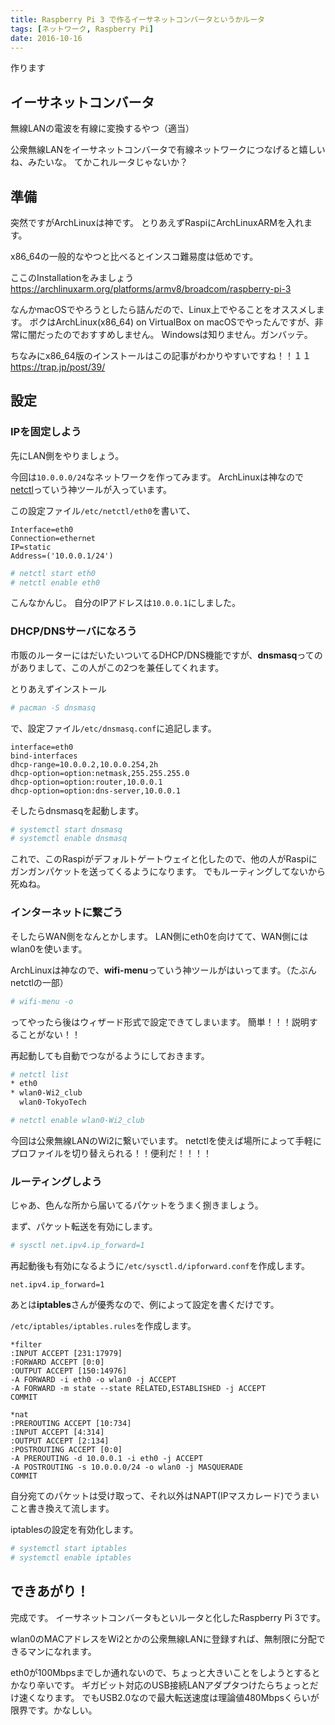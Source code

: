 ```yaml
---
title: Raspberry Pi 3 で作るイーサネットコンバータというかルータ
tags: [ネットワーク, Raspberry Pi]
date: 2016-10-16
---
```


作ります

<!--more-->

## イーサネットコンバータ

無線LANの電波を有線に変換するやつ（適当）

公衆無線LANをイーサネットコンバータで有線ネットワークにつなげると嬉しいね、みたいな。
てかこれルータじゃないか？

## 準備

突然ですがArchLinuxは神です。
とりあえずRaspiにArchLinuxARMを入れます。

x86_64の一般的なやつと比べるとインスコ難易度は低めです。

ここのInstallationをみましょう
https://archlinuxarm.org/platforms/armv8/broadcom/raspberry-pi-3

なんかmacOSでやろうとしたら詰んだので、Linux上でやることをオススメします。
ボクはArchLinux(x86_64) on VirtualBox on macOSでやったんですが、非常に闇だったのでおすすめしません。
Windowsは知りません。ガンバッテ。

ちなみにx86_64版のインストールはこの記事がわかりやすいですね！！１１
https://trap.jp/post/39/

## 設定

### IPを固定しよう

先にLAN側をやりましょう。

今回は`10.0.0.0/24`なネットワークを作ってみます。
ArchLinuxは神なので[netctl](https://wiki.archlinuxjp.org/index.php/Netctl)っていう神ツールが入っています。

この設定ファイル`/etc/netctl/eth0`を書いて、
```
Interface=eth0
Connection=ethernet
IP=static
Address=('10.0.0.1/24')
```

```sh
# netctl start eth0
# netctl enable eth0
```

こんなかんじ。
自分のIPアドレスは`10.0.0.1`にしました。

### DHCP/DNSサーバになろう

市販のルーターにはだいたいついてるDHCP/DNS機能ですが、**dnsmasq**ってのがありまして、この人がこの2つを兼任してくれます。

とりあえずインストール
```sh
# pacman -S dnsmasq
```

で、設定ファイル`/etc/dnsmasq.conf`に追記します。
```
interface=eth0
bind-interfaces
dhcp-range=10.0.0.2,10.0.0.254,2h
dhcp-option=option:netmask,255.255.255.0
dhcp-option=option:router,10.0.0.1
dhcp-option=option:dns-server,10.0.0.1
```

そしたらdnsmasqを起動します。
```sh
# systemctl start dnsmasq
# systemctl enable dnsmasq
```

これで、このRaspiがデフォルトゲートウェイと化したので、他の人がRaspiにガンガンパケットを送ってくるようになります。
でもルーティングしてないから死ぬね。


### インターネットに繋ごう

そしたらWAN側をなんとかします。
LAN側にeth0を向けてて、WAN側にはwlan0を使います。

ArchLinuxは神なので、**wifi-menu**っていう神ツールがはいってます。（たぶんnetctlの一部）

```sh
# wifi-menu -o
```

ってやったら後はウィザード形式で設定できてしまいます。
簡単！！！説明することがない！！

再起動しても自動でつながるようにしておきます。
```sh
# netctl list
* eth0
* wlan0-Wi2_club
  wlan0-TokyoTech

# netctl enable wlan0-Wi2_club
```

今回は公衆無線LANのWi2に繋いでいます。
netctlを使えば場所によって手軽にプロファイルを切り替えられる！！便利だ！！！！

### ルーティングしよう

じゃあ、色んな所から届いてるパケットをうまく捌きましょう。

まず、パケット転送を有効にします。
```sh
# sysctl net.ipv4.ip_forward=1
```

再起動後も有効になるように`/etc/sysctl.d/ipforward.conf`を作成します。
```
net.ipv4.ip_forward=1
```

あとは**iptables**さんが優秀なので、例によって設定を書くだけです。

`/etc/iptables/iptables.rules`を作成します。
```
*filter
:INPUT ACCEPT [231:17979]
:FORWARD ACCEPT [0:0]
:OUTPUT ACCEPT [150:14976]
-A FORWARD -i eth0 -o wlan0 -j ACCEPT
-A FORWARD -m state --state RELATED,ESTABLISHED -j ACCEPT
COMMIT

*nat
:PREROUTING ACCEPT [10:734]
:INPUT ACCEPT [4:314]
:OUTPUT ACCEPT [2:134]
:POSTROUTING ACCEPT [0:0]
-A PREROUTING -d 10.0.0.1 -i eth0 -j ACCEPT
-A POSTROUTING -s 10.0.0.0/24 -o wlan0 -j MASQUERADE
COMMIT
```

自分宛てのパケットは受け取って、それ以外はNAPT(IPマスカレード)でうまいこと書き換えて流します。

iptablesの設定を有効化します。
```sh
# systemctl start iptables
# systemctl enable iptables
```

## できあがり！

完成です。
イーサネットコンバータもといルータと化したRaspberry Pi 3です。

wlan0のMACアドレスをWi2とかの公衆無線LANに登録すれば、無制限に分配できるマンになれます。

eth0が100Mbpsまでしか通れないので、ちょっと大きいことをしようとするとかなり辛いです。
ギガビット対応のUSB接続LANアダプタつけたらちょっとだけ速くなります。
でもUSB2.0なので最大転送速度は理論値480Mbpsくらいが限界です。かなしい。
